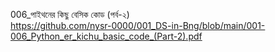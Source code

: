006_পাইথনের কিছু বেসিক কোড (পর্ব-২) <br>
https://github.com/nysr-0000/001_DS-in-Bng/blob/main/001-006_Python_er_kichu_basic_code_(Part-2).pdf
